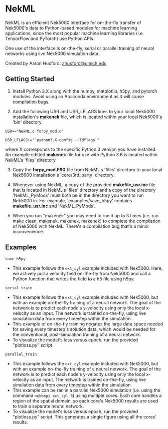 # NekML

NekML is an efficient Nek5000 interface for on-the-fly transfer of Nek5000's data to Python-based modules for machine learning applications, since the most popular machine learning libraries (i.e. TensorFlow and PyTorch) use Python APIs. 

One use of the interface is on-the-fly, serial or parallel training of neural networks using live Nek5000 simulation data.

Created by Aaron Huxford: ahuxford@umich.edu

## Getting Started

1. Install Python 3.X along with the numpy, matplotlib, h5py, and pytorch modules. Avoid using an Anaconda environment as it will cause compilation bugs.

2. Add the following USR and USR_LFLAGS lines to your local Nek5000 installation's **makenek** file, which is located within your local Nek5000's 'bin' directory.
```
USR+="NekML.o forpy_mod.o"

USR_LFLAGS+="`python3.X-config --ldflags`"
```
where X corresponds to the specific Python 3 version you have installed. An example editted **makenek** file for use with Python 3.6 is located within NekML's 'files' directory.

3. Copy the **forpy_mod.F90** file from NekML's 'files' directory to your local Nek5000 installation's 'core/3rd_party' directory.

4. Whenever using NekML, a copy of the provided **makefile_usr.inc** file that is located in NekML's 'files' directory  and a copy of the directory 'NekML_PyMods' must both be in the directory you want to run Nek5000 in. For example, 'examples/save_h5py' contains **makefile_usr.inc** and 'NekML_PyMods'.

5. When you run "makenek" you may need to run it up to 3 times (i.e. run make clean, makenek, makenek, makenek) to complete the compilation of Nek5000 with NekML. There's a compilation bug that's a minor inconvenience.

## Examples

`save_h5py`
- This example follows the `ext_cyl` example included with Nek5000. Here, we actively pull a velocity field on-the-fly from Nek5000 and call a Python function that writes the field to a h5 file using h5py.

`serial_train`
- This example follows the `ext_cyl` example included with Nek5000, but with an example on-the-fly training of a neural network. The goal of the network is to predict each node's y-velocity using only the local x-velocity as an input. The network is trained on-the-fly, using live simulation data from every timestep within the simulation.
- This example of on-the-fly training negates the large data space needed for saving every timestep's solution data, which would be needed for the conventional, post-simulation training of a neural network. 
- To visualize the model's loss versus epoch, run the provided "plotloss.py" script.

`parallel_train`
- This example follows the `ext_cyl` example included with Nek5000, but with an example on-the-fly training of a neural network. The goal of the network is to predict each node's y-velocity using only the local x-velocity as an input. The network is trained on-the-fly, using live simulation data from every timestep within the simulation.
- This example can be ran in a parallel Nek5000 simulation (i.e. using the command `nekbmpi ext_cyl 8`) using multiple cores. Each core handles a region of the spatial domain, so each core's Nek5000 results are used to train a separate neural network.
- To visualize the model's loss versus epoch, run the provided "plotloss.py" script. This generates a single figure using all the cores' results.
